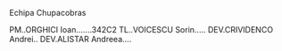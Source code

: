 Echipa Chupacobras

PM..ORGHICI Ioan.......342C2
TL..VOICESCU Sorin.....
DEV.CRIVIDENCO Andrei..
DEV.ALISTAR Andreea....

















